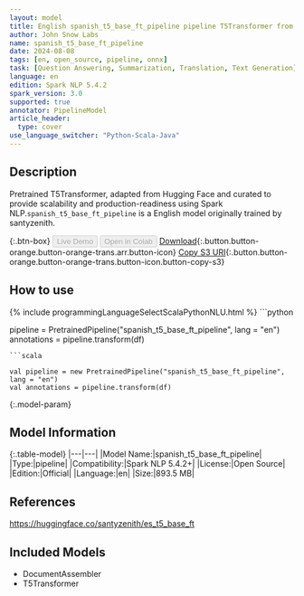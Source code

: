 ```yaml
---
layout: model
title: English spanish_t5_base_ft_pipeline pipeline T5Transformer from santyzenith
author: John Snow Labs
name: spanish_t5_base_ft_pipeline
date: 2024-08-08
tags: [en, open_source, pipeline, onnx]
task: [Question Answering, Summarization, Translation, Text Generation]
language: en
edition: Spark NLP 5.4.2
spark_version: 3.0
supported: true
annotator: PipelineModel
article_header:
  type: cover
use_language_switcher: "Python-Scala-Java"
---
```


## Description

Pretrained T5Transformer, adapted from Hugging Face and curated to provide scalability and production-readiness using Spark NLP.`spanish_t5_base_ft_pipeline` is a English model originally trained by santyzenith.

{:.btn-box}
<button class="button button-orange" disabled>Live Demo</button>
<button class="button button-orange" disabled>Open in Colab</button>
[Download](https://s3.amazonaws.com/auxdata.johnsnowlabs.com/public/models/spanish_t5_base_ft_pipeline_en_5.4.2_3.0_1723090610911.zip){:.button.button-orange.button-orange-trans.arr.button-icon}
[Copy S3 URI](s3://auxdata.johnsnowlabs.com/public/models/spanish_t5_base_ft_pipeline_en_5.4.2_3.0_1723090610911.zip){:.button.button-orange.button-orange-trans.button-icon.button-copy-s3}

## How to use



<div class="tabs-box" markdown="1">
{% include programmingLanguageSelectScalaPythonNLU.html %}
```python

pipeline = PretrainedPipeline("spanish_t5_base_ft_pipeline", lang = "en")
annotations =  pipeline.transform(df)   

```
```scala

val pipeline = new PretrainedPipeline("spanish_t5_base_ft_pipeline", lang = "en")
val annotations = pipeline.transform(df)

```
</div>

{:.model-param}
## Model Information

{:.table-model}
|---|---|
|Model Name:|spanish_t5_base_ft_pipeline|
|Type:|pipeline|
|Compatibility:|Spark NLP 5.4.2+|
|License:|Open Source|
|Edition:|Official|
|Language:|en|
|Size:|893.5 MB|

## References

https://huggingface.co/santyzenith/es_t5_base_ft

## Included Models

- DocumentAssembler
- T5Transformer